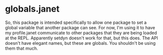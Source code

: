 # globals.janet

So, this package is intended specifically to allow one package to set a global variable that another package can see. 
For now, I'm using it to have my profile.janet communicate to other packages that they are being loaded at the REPL. 
Apparently setdyn doesn't work for that, but this does. The API doesn't have elegant names, but these are globals. 
You shouldn't be using them that much.
